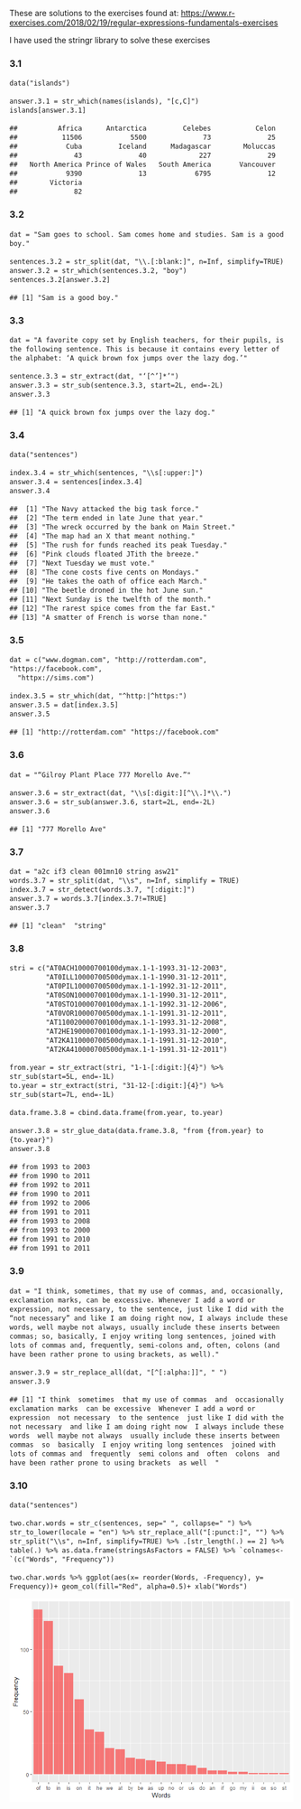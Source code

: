 These are solutions to the exercises found at:
<https://www.r-exercises.com/2018/02/19/regular-expressions-fundamentals-exercises>

I have used the stringr library to solve these exercises

### 3.1

    data("islands")

    answer.3.1 = str_which(names(islands), "[c,C]")
    islands[answer.3.1]

    ##          Africa      Antarctica         Celebes           Celon 
    ##           11506            5500              73              25 
    ##            Cuba         Iceland      Madagascar        Moluccas 
    ##              43              40             227              29 
    ##   North America Prince of Wales   South America       Vancouver 
    ##            9390              13            6795              12 
    ##        Victoria 
    ##              82

### 3.2

    dat = "Sam goes to school. Sam comes home and studies. Sam is a good boy."

    sentences.3.2 = str_split(dat, "\\.[:blank:]", n=Inf, simplify=TRUE)
    answer.3.2 = str_which(sentences.3.2, "boy")
    sentences.3.2[answer.3.2]

    ## [1] "Sam is a good boy."

### 3.3

    dat = "A favorite copy set by English teachers, for their pupils, is the following sentence. This is because it contains every letter of the alphabet: ‘A quick brown fox jumps over the lazy dog.’"

    sentence.3.3 = str_extract(dat, "‘[^’]*’")
    answer.3.3 = str_sub(sentence.3.3, start=2L, end=-2L)
    answer.3.3

    ## [1] "A quick brown fox jumps over the lazy dog."

### 3.4

    data("sentences")

    index.3.4 = str_which(sentences, "\\s[:upper:]")
    answer.3.4 = sentences[index.3.4]
    answer.3.4

    ##  [1] "The Navy attacked the big task force."         
    ##  [2] "The term ended in late June that year."        
    ##  [3] "The wreck occurred by the bank on Main Street."
    ##  [4] "The map had an X that meant nothing."          
    ##  [5] "The rush for funds reached its peak Tuesday."  
    ##  [6] "Pink clouds floated JTith the breeze."         
    ##  [7] "Next Tuesday we must vote."                    
    ##  [8] "The cone costs five cents on Mondays."         
    ##  [9] "He takes the oath of office each March."       
    ## [10] "The beetle droned in the hot June sun."        
    ## [11] "Next Sunday is the twelfth of the month."      
    ## [12] "The rarest spice comes from the far East."     
    ## [13] "A smatter of French is worse than none."

### 3.5

    dat = c("www.dogman.com", "http://rotterdam.com", "https://facebook.com", 
      "httpx://sims.com")

    index.3.5 = str_which(dat, "^http:|^https:")
    answer.3.5 = dat[index.3.5]
    answer.3.5

    ## [1] "http://rotterdam.com" "https://facebook.com"

### 3.6

    dat = "“Gilroy Plant Place 777 Morello Ave.”"

    answer.3.6 = str_extract(dat, "\\s[:digit:][^\\.]*\\.")
    answer.3.6 = str_sub(answer.3.6, start=2L, end=-2L)
    answer.3.6

    ## [1] "777 Morello Ave"

### 3.7

    dat = "a2c if3 clean 001mn10 string asw21"
    words.3.7 = str_split(dat, "\\s", n=Inf, simplify = TRUE)
    index.3.7 = str_detect(words.3.7, "[:digit:]")
    answer.3.7 = words.3.7[index.3.7!=TRUE]
    answer.3.7

    ## [1] "clean"  "string"

### 3.8

    stri = c("AT0ACH10000700100dymax.1-1-1993.31-12-2003",
             "AT0ILL10000700500dymax.1-1-1990.31-12-2011", 
             "AT0PIL10000700500dymax.1-1-1992.31-12-2011",
             "AT0SON10000700100dymax.1-1-1990.31-12-2011",
             "AT0STO10000700100dymax.1-1-1992.31-12-2006",  
             "AT0VOR10000700500dymax.1-1-1991.31-12-2011",
             "AT110020000700100dymax.1-1-1993.31-12-2008",
             "AT2HE190000700100dymax.1-1-1993.31-12-2000", 
             "AT2KA110000700500dymax.1-1-1991.31-12-2010", 
             "AT2KA410000700500dymax.1-1-1991.31-12-2011")

    from.year = str_extract(stri, "1-1-[:digit:]{4}") %>% str_sub(start=5L, end=-1L)
    to.year = str_extract(stri, "31-12-[:digit:]{4}") %>% str_sub(start=7L, end=-1L)

    data.frame.3.8 = cbind.data.frame(from.year, to.year)

    answer.3.8 = str_glue_data(data.frame.3.8, "from {from.year} to {to.year}")
    answer.3.8

    ## from 1993 to 2003
    ## from 1990 to 2011
    ## from 1992 to 2011
    ## from 1990 to 2011
    ## from 1992 to 2006
    ## from 1991 to 2011
    ## from 1993 to 2008
    ## from 1993 to 2000
    ## from 1991 to 2010
    ## from 1991 to 2011

### 3.9

    dat = "I think, sometimes, that my use of commas, and, occasionally, exclamation marks, can be excessive. Whenever I add a word or expression, not necessary, to the sentence, just like I did with the “not necessary” and like I am doing right now, I always include these words, well maybe not always, usually include these inserts between commas; so, basically, I enjoy writing long sentences, joined with lots of commas and, frequently, semi-colons and, often, colons (and have been rather prone to using brackets, as well)."

    answer.3.9 = str_replace_all(dat, "[^[:alpha:]]", " ")
    answer.3.9

    ## [1] "I think  sometimes  that my use of commas  and  occasionally  exclamation marks  can be excessive  Whenever I add a word or expression  not necessary  to the sentence  just like I did with the  not necessary  and like I am doing right now  I always include these words  well maybe not always  usually include these inserts between commas  so  basically  I enjoy writing long sentences  joined with lots of commas and  frequently  semi colons and  often  colons  and have been rather prone to using brackets  as well  "

### 3.10

    data("sentences")

    two.char.words = str_c(sentences, sep=" ", collapse=" ") %>% str_to_lower(locale = "en") %>% str_replace_all("[:punct:]", "") %>% str_split("\\s", n=Inf, simplify=TRUE) %>% .[str_length(.) == 2] %>% table(.) %>% as.data.frame(stringsAsFactors = FALSE) %>% `colnames<-`(c("Words", "Frequency"))

    two.char.words %>% ggplot(aes(x= reorder(Words, -Frequency), y= Frequency))+ geom_col(fill="Red", alpha=0.5)+ xlab("Words")

![](Solution-3_files/figure-markdown_strict/3-10-1.png)
